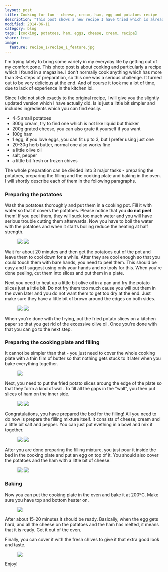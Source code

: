 ```yaml
---
layout: post
title: Cooking for fun - cheese, cream, ham, egg and potatoes recipe
description: "This post shows a new recipe I have tried which is already one of my favourites"
modified: 2014-06-11
category: blog
tags: [cooking, potatoes, ham, eggs, cheese, cream, recipe]
share: true
image:
  feature: recipe_1/recipe_1_feature.jpg
---
```


I'm trying lately to bring some variety in my everyday life by getting out of my comfort zone. This photo post is about cooking and particularly a recipe which I found in a magazine. I don't normally cook anything which has more than 3-4 steps of preparation, so this one was a serious challenge. It turned out to be very delicious at the end. And of course it took me a lot of time, due to lack of experience in the kitchen lol.

Since I did not stick exactly to the original recipe, I will give you the slightly updated version which I have actually did. Is is just a little bit simpler and includes ingredients which you can find easily.

- 4-5 small potatoes
- 300g cream, try to find one which is not like liquid but thicker
- 200g grated cheese, you can also grate it yourself if you want
- 100g ham
- 1 egg, if you love eggs, you can fit up to 3, but I prefer using just one
- 20-30g herb butter, normal one also works fine
- a little olive oil
- salt, pepper
- a little bit fresh or frozen chives

The whole preparation can be divided into 3 major tasks - preparing the potatoes, preparing the filling and the cooking plate and baking in the oven. I will shortly describe each of them in the following paragraphs.

### Preparing the potatoes

Wash the potatoes thoroughly and put them in a cooking pot. Fill it with water so that it covers the potatoes. Please notice that you **do not peel** them! If you peel them, they will suck too much water and you will have serious trouble cutting them afterwards. Now you have to boil the water with the potatoes and when it starts boiling reduce the heating at half strength. 

<figure class="half">
	<a href="/images/recipe_1/recipe_1_1.jpg"><img src="/images/recipe_1/recipe_1_1.jpg"></a>
    <a href="/images/recipe_1/recipe_1_2.jpg"><img src="/images/recipe_1/recipe_1_2.jpg"></a>
</figure>

Wait for about 20 minutes and then get the potatoes out of the pot and leave them to cool down for a while. After they are cool enough so that you could touch them with bare hands, you need to peel them. This should be easy and I suggest using only your hands and no tools for this. When you're done peeling, cut them into slices and put them in a plate.

Next you need to heat up a little bit olive oil in a pan and fry the potato slices just a little bit. Do not fry them too much cause you will put them in the oven later and you do not want them to get too dry at the end. Just make sure they have a little bit of brown around the edges on both sides.

<figure class="half">
	<a href="/images/recipe_1/recipe_1_3.jpg"><img src="/images/recipe_1/recipe_1_3.jpg"></a>
    <a href="/images/recipe_1/recipe_1_4.jpg"><img src="/images/recipe_1/recipe_1_4.jpg"></a>
</figure>

When you're done with the frying, put the fried potato slices on a kitchen paper so that you get rid of the excessive olive oil. Once you're done with that you can go to the next step.

### Preparing the cooking plate and filling
It cannot be simpler than that - you just need to cover the whole cooking plate with a thin film of butter so that nothing gets stuck to it  later when you bake everything together.

<figure>
	<a href="/images/recipe_1/recipe_1_5.jpg"><img src="/images/recipe_1/recipe_1_5.jpg"></a>
</figure>

Next, you need to put the fried potato slices aroung the edge of the plate so that they form a kind of wall. To fill all the gaps in the "wall", you then put slices of ham on the inner side.

<figure class="half">
	<a href="/images/recipe_1/recipe_1_6.jpg"><img src="/images/recipe_1/recipe_1_6.jpg"></a>
    <a href="/images/recipe_1/recipe_1_7.jpg"><img src="/images/recipe_1/recipe_1_7.jpg"></a>
</figure>

Congratulations, you have prepared the bed for the filling! All you need to do now is prepare the filling mixture itself. It consists of cheese, cream and a little bit salt and pepper. You can just put evething in a bowl and mix it together.

<figure class="half">
	<a href="/images/recipe_1/recipe_1_8.jpg"><img src="/images/recipe_1/recipe_1_8.jpg"></a>
    <a href="/images/recipe_1/recipe_1_9.jpg"><img src="/images/recipe_1/recipe_1_9.jpg"></a>
</figure>

After you are done preparing the filling mixture, you just pour it inside the bed in the cooking plate and put an egg on top of it. You should also cover the potatoes and the ham with a little bit of cheese.

<figure class="half">
	<a href="/images/recipe_1/recipe_1_10.jpg"><img src="/images/recipe_1/recipe_1_10.jpg"></a>
    <a href="/images/recipe_1/recipe_1_11.jpg"><img src="/images/recipe_1/recipe_1_11.jpg"></a>
</figure>

### Baking
Now you can put the cooking plate in the oven and bake it at 200ºC. Make sure you have top and bottom heater on. 

<figure>
	<a href="/images/recipe_1/recipe_1_12.jpg"><img src="/images/recipe_1/recipe_1_12.jpg"></a>
</figure>

After about 15-20 minutes it should be ready. Basically, when the egg gets hard, and all the cheese on the potatoes and the ham has melted, it means that it is ready. Get it out of the oven.

Finally, you can cover it with the fresh chives to give it that extra good look and taste.

<figure>
	<a href="/images/recipe_1/recipe_1_13.jpg"><img src="/images/recipe_1/recipe_1_13.jpg"></a>
</figure>

Enjoy!